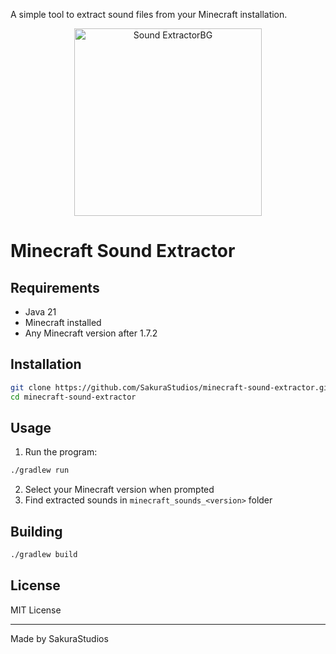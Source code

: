 A simple tool to extract sound files from your Minecraft installation.
<div align="center">
    <img src="https://github.com/user-attachments/assets/b22a4752-2029-478b-9f19-d70593ac2f80" alt="Sound ExtractorBG" width="300"/>
</div>




# Minecraft Sound Extractor


## Requirements


- Java 21
- Minecraft installed
- Any Minecraft version after 1.7.2

## Installation

```bash
git clone https://github.com/SakuraStudios/minecraft-sound-extractor.git
cd minecraft-sound-extractor
```

## Usage

1. Run the program:
```bash
./gradlew run
```

2. Select your Minecraft version when prompted
3. Find extracted sounds in `minecraft_sounds_<version>` folder

## Building

```bash
./gradlew build
```

## License

MIT License

---
Made by SakuraStudios
